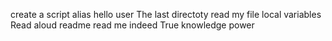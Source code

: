 create a script alias
hello user
The last directoty
read my file
local variables
Read aloud
readme
read me
indeed True knowledge
power
